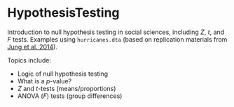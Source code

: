 # HypothesisTesting

Introduction to null hypothesis testing in social sciences, including $Z$, $t$, and $F$ tests. Examples using `hurricanes.dta` (based on replication materials from [Jung et al. 2014](https://www.pnas.org/content/111/24/8782)).

Topics include:
- Logic of null hypothesis testing
- What is a $p$-value?
- $Z$ and $t$-tests (means/proportions)
- ANOVA ($F$) tests (group differences)

